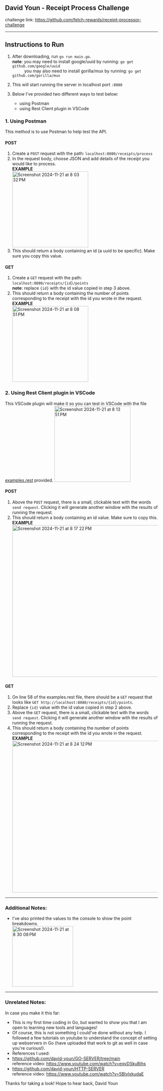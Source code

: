 ## David Youn - Receipt Process Challenge

challenge link: https://github.com/fetch-rewards/receipt-processor-challenge

---

## Instructions to Run

1. After downloading, run `go run main.go`.
   <br> **note**: you may need to install google/uuid by running: `go get github.com/google/uuid`
   <br>           you may also need to install gorilla/mux by running: `go get github.com/gorilla/mux`

2. This will start running the server in localhost port `:8080`
3. Below I've provided two different ways to test below:
   - using Postman
   - using Rest Client plugin in VSCode

  ### 1. Using Postman
  This method is to use Postman to help test the API.
  #### POST
  1. Create a `POST` request with the path: `localhost:8080/receipts/process`
  2. In the request body, choose JSON and add details of the receipt you would like to process.
    <br> **EXAMPLE**
     <br> <img width="250" alt="Screenshot 2024-11-21 at 8 03 32 PM" src="https://github.com/user-attachments/assets/c767c8c4-f187-4422-aab4-7d2d6b22c069">
  3. This should return a body containing an id (a uuid to be specific). Make sure you copy this value.
  #### GET
  1. Create a `GET` request with the path: `localhost:8080/receipts/{id}/points`
     <br> **note**: replace `{id}` with the id value copied in step 3 above.
  2. This should return a body containing the number of points corresponding to the receipt with the id you wrote in the request.
     <br> **EXAMPLE**
      <br> <img width="250" alt="Screenshot 2024-11-21 at 8 08 51 PM" src="https://github.com/user-attachments/assets/103daa11-5921-4cd9-a1e2-a03cdc5a28bf">
  
  ### 2. Using Rest Client plugin in VSCode
  This VSCode plugin will make it so you can test in VSCode with the file [examples.rest](https://github.com/david-youn/receipt-processor/blob/main/examples.rest) provided.
  <img width="250" alt="Screenshot 2024-11-21 at 8 13 51 PM" src="https://github.com/user-attachments/assets/ca2f76b1-d048-4ef3-ac39-996a7173eb15">
  
  #### POST
  1. Above the `POST` request, there is a small, clickable text with the words `send request`. Clicking it will generate another window with the results of running the request.
  2. This should return a body containing an id value. Make sure to copy this.
     <br> **EXAMPLE**
  <br> <img width="500" alt="Screenshot 2024-11-21 at 8 17 22 PM" src="https://github.com/user-attachments/assets/9215a094-1d5f-44bb-b183-6dcfda4359e7">
  #### GET
  1. On line 58 of the examples.rest file, there should be a `GET` request that looks like `GET http://localhost:8080/receipts/{id}/points`.
  2. Replace `{id}` value with the id value copied in step 2 above.
  3. Above the `GET` request, there is a small, clickable text with the words `send request`. Clicking it will generate another window with the results of running the request.
  4. This should return a body containing the number of points corresponding to the receipt with the id you wrote in the request.
     <br> **EXAMPLE**
     <br> <img width="500" alt="Screenshot 2024-11-21 at 8 24 12 PM" src="https://github.com/user-attachments/assets/fe3407da-1a77-4807-9063-d38f12a0cb8d">
  
---
### Additional Notes:
- I've also printed the values to the console to show the point breakdowns.
<br> <img width="200" alt="Screenshot 2024-11-21 at 8 30 08 PM" src="https://github.com/user-attachments/assets/e5e103c2-5d68-46f0-89b7-2ee5e4e54d49">


---
### Unrelated Notes:
In case you make it this far: 
- This is my first time coding in Go, but wanted to show you that I am open to learning new tools and languages!
- Of course, this is not something I could've done without any help. I followed a few tutorials on youtube to understand the concept of setting up webservers in Go (have uploaded that work to git as well in case you're curious!).
- References I used:
- https://github.com/david-youn/GO-SERVER/tree/main
     <br> reference video: https://www.youtube.com/watch?v=eqvDSkuBihs
- https://github.com/david-youn/HTTP-SERVER
     <br> reference video: https://www.youtube.com/watch?v=5BIylxkudaE


Thanks for taking a look!
Hope to hear back,
David Youn
